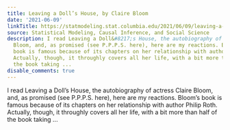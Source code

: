 ```yaml
---
title: Leaving a Doll’s House, by Claire Bloom
date: '2021-06-09'
linkTitle: https://statmodeling.stat.columbia.edu/2021/06/09/leaving-a-dolls-house-by-claire-bloom/
source: Statistical Modeling, Causal Inference, and Social Science
description: I read Leaving a Doll&#8217;s House, the autobiography of actress Claire
  Bloom, and, as promised (see P.P.P.S. here), here are my reactions. Bloom&#8217;s
  book is famous because of its chapters on her relationship with author Philip Roth.
  Actually, though, it throughly covers all her life, with a bit more than half of
  the book taking ...
disable_comments: true
---
```

I read Leaving a Doll&#8217;s House, the autobiography of actress Claire Bloom, and, as promised (see P.P.P.S. here), here are my reactions. Bloom&#8217;s book is famous because of its chapters on her relationship with author Philip Roth. Actually, though, it throughly covers all her life, with a bit more than half of the book taking ...